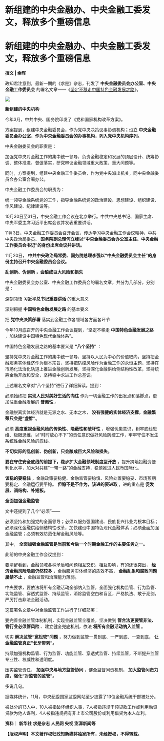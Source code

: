 # 新组建的中央金融办、中央金融工委发文，释放多个重磅信息

# 新组建的中央金融办、中央金融工委发文，释放多个重磅信息

**撰文 | 余晖**

政知君注意到，最新一期的《求是》杂志，刊发了 **中央金融委员会办公室、中央金融工作委员会**
的署名文章——《[坚定不移走中国特色金融发展之路](https://news.qq.com/rain/a/20231201A068A300)》。

![](https://inews.gtimg.com/news_bt/OqwLDOrA7VTOeO0L1cSAPEuPH_WhjHXWZAoITXQ3fm7b4AA/1000)

**新组建的中央机构**

今年3月，中共中央、国务院印发了《党和国家机构改革方案》。

方案提到，组建中央金融委员会，作为党中央决策议事协调机构；设立 **中央金融委员会办公室，作为中央金融委员会的办事机构，列入党中央机构序列。**

中央金融委员会的职责是：

加强党中央对金融工作的集中统一领导，负责金融稳定和发展的顶层设计、统筹协调、整体推进、督促落实，研究审议金融领域重大政策、重大问题等。

同时，方案提到，组建中央金融工作委员会，作为党中央派出机关，同中央金融委员会办公室合署办公。

中央金融工作委员会的职责为：

统一领导金融系统党的工作，指导金融系统党的政治建设、思想建设、组织建设、作风建设、纪律建设等。

10月30日至31日，中央金融工作会议在北京举行。中共中央总书记、国家主席、中央军委主席习近平出席会议并发表重要讲话。

11月3日，中央金融工作委员会召开会议，传达学习中央金融工作会议精神，中共中央政治局委员、
**国务院副总理何立峰以“中央金融委员会办公室主任、中央金融工作委员会书记”的身份出席会议并讲话。**

11月20日， **中共中央政治局常委、国务院总理李强以“中央金融委员会主任”的身份主持召开中央金融委员会会议。**

**乱创新、伪创新 ，会酿成巨大风险和损失**

中央金融委员会办公室、中央金融工作委员会的署名文章，共分为几部分，分别是：

深刻领悟 **习近平总书记重要讲话** 的重大意义

深刻把握 **中国特色金融发展之路** 的基本要义

把 **党中央决策部署** 落实到金融工作各领域各方面各环节

今年10月底召开的中央金融工作会议提到，“坚定不移走 **中国特色金融发展之路** ，加快建设中国特色现代金融体系”。

中国特色金融发展之路的基本要义是 **“八个坚持”** ：

坚持党中央对金融工作的集中统一领导，坚持以人民为中心的价值取向，坚持把金融服务实体经济作为根本宗旨，坚持把防控风险作为金融工作的永恒主题，坚持在市场化法治化轨道上推进金融创新发展，坚持深化金融供给侧结构性改革，坚持统筹金融开放和安全，坚持稳中求进工作总基调。

上述署名文章对“八个坚持”进行了详细解读，提到：

必须始终把 **实现人民对美好生活的向往** 作为一切金融工作的出发点和落脚点，更加注重金融发展的 **普惠性** 。

金融脱离实体经济就是无源之水、无本之木， **没有强健的实体经济支撑，金融繁荣只会是“虚胖”。**

必须 **高度重视金融风险的传染性、隐蔽性和破坏性**
，增强忧患意识，树牢底线思维、极限思维，以“时时放心不下”的责任意识做好风险防控工作，牢牢守住不发生系统性金融风险的底线。

**不切实际的乱创新、伪创新，只会酿成巨大风险和损失。**

**要在守住安全底线的前提下，稳步扩大金融领域制度型开放** ，提升跨境投融资便利化水平，加大对共建“一带一路”的金融支持，稳慎推进人民币国际化。

**该稳的要稳住** ，金融政策要稳健、金融监管要稳慎、风险处置要稳妥、市场预期要稳定、金融运行要平稳。 **但稳不是不作为，该进的要进取** ，进的重点是
**促发展、调结构、补短板。**

**全面加强金融监管**

文中还提到了几个“必须”——

必须坚持和加强党的全面领导；必须以服务强国建设、民族复兴伟业为根本目标；必须深化金融供给侧结构性改革，加快建设中国特色现代金融体系；必须全面加强金融监管；必须有效防范化解金融风险等。

其中， **全面加强金融监管是当前和今后一个时期金融工作的主要任务之一。**

此前的中央金融工作会议提到：

要清醒看到，金融领域各种矛盾和问题相互交织、相互影响，有的还很突出， **经济金融风险隐患仍然较多** ，金融服务实体经济的质效不高，
**金融乱象和腐败问题屡禁不止** ，金融监管和治理能力薄弱。

中央要求，要依法将所有金融活动全部纳入监管，全面强化机构监管、行为监管、功能监管、穿透式监管、持续监管，消除监管空白和盲区，严格执法、敢于亮剑，严厉打击非法金融活动。

这篇署名文章中对金融监管工作进行了详细部署：

要完善金融监管体制机制，实现金融监管全覆盖，坚决做到 **管合法更要管非法、管行业必须管风险** 、建立健全兜底机制，依法 **将所有金融活动纳入监管**
。

切实 **解决监管“宽松软”问题** ，努力做到监管一贯到底、一严到底、一查到底， **让金融监管真正“长牙带刺”。**

持续加强机构监管、行为监管、功能监管、穿透式监管、持续监管，不断提升监管专业性、权威性和透明度。

压实监管责任， **加强中央与地方监管协同** ，健全监督问责机制， **加大监管问责力度，强化“对监管的监管”。**

多说几句。

据媒体统计，11月，中央纪委国家监委网站至少披露了13位金融系统干部被处分。

被处分的13人中，10人被指破坏组织人事，7人被指违规干预贷款工作或利用融资贷款为他人谋利，4人被指违规拥有非上市公司股份或利用借贷为本人牟利。

**资料｜ 新华社 求是杂志 人民网 央视 澎湃新闻等**

**【版权声明】本文著作权归政知新媒体独家所有，未经授权，不得转载。**

